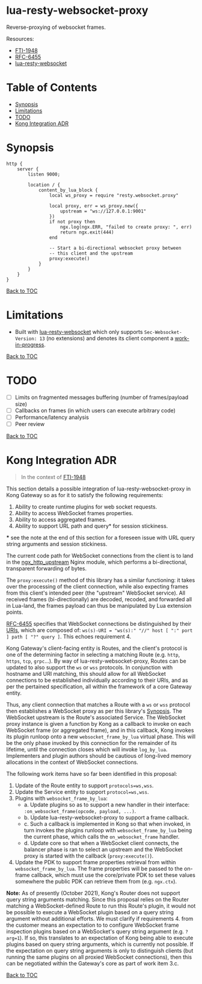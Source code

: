 # lua-resty-websocket-proxy

Reverse-proxying of websocket frames.

Resources:

- [FTI-1948](https://konghq.atlassian.net/browse/FTI-1948)
- [RFC-6455](https://datatracker.ietf.org/doc/html/rfc6455)
- [lua-resty-websocket](https://github.com/openresty/lua-resty-websocket)

# Table of Contents

- [Synopsis](#synopsis)
- [Limitations](#limitations)
- [TODO](#todo)
- [Kong Integration ADR](#kong-integration-adr)

# Synopsis

```
http {
    server {
        listen 9000;

        location / {
            content_by_lua_block {
                local ws_proxy = require "resty.websocket.proxy"

                local proxy, err = ws_proxy.new({
                    upstream = "ws://127.0.0.1:9001"
                })
                if not proxy then
                    ngx.log(ngx.ERR, "failed to create proxy: ", err)
                    return ngx.exit(444)
                end

                -- Start a bi-directional websocket proxy between
                -- this client and the upstream
                proxy:execute()
            }
        }
    }
}
```

[Back to TOC](#table-of-contents)

# Limitations

* Built with [lua-resty-websocket](https://github.com/openresty/lua-resty-websocket)
  which only supports `Sec-Websocket-Version: 13` (no extensions) and denotes
  its client component a
  [work-in-progress](https://github.com/openresty/lua-resty-websocket/blob/master/lib/resty/websocket/client.lua#L4-L5).

[Back to TOC](#table-of-contents)

# TODO

- [ ] Limits on fragmented messages buffering (number of frames/payload size)
- [ ] Callbacks on frames (in which users can execute arbitrary code)
- [ ] Performance/latency analysis
- [ ] Peer review

[Back to TOC](#table-of-contents)

# Kong Integration ADR

> In the context of [FTI-1948](https://konghq.atlassian.net/browse/FTI-1948)

This section details a possible integration of lua-resty-websocket-proxy in Kong
Gateway so as for it to satisfy the following requirements:

1. Ability to create runtime plugins for web socket requests.
2. Ability to access WebSocket frames properties.
3. Ability to access aggregated frames.
4. Ability to support URL path and query\* for session stickiness.

**\*** see the note at the end of this section for a foreseen issue with URL
query string arguments and session stickiness.

The current code path for WebSocket connections from the client is to land in
the [ngx_http_upstream](http://lxr.nginx.org/source/xref/nginx/src/http/ngx_http_upstream.c?r=7833%3A3ab8e1e2f0f7#3455)
Nginx module, which performs a bi-directional, transparent forwarding of bytes.

The `proxy:execute()` method of this library has a similar functioning: it takes
over the processing of the client connection, while also expecting frames from
this client's intended peer (the "upstream" WebSocket service). All received
frames (bi-directionally) are decoded, recoded, and forwarded all in Lua-land,
the frames payload can thus be manipulated by Lua extension points.

[RFC-6455](https://datatracker.ietf.org/doc/html/rfc6455) specifies that
WebSocket connections be distinguished by their
[URIs](https://datatracker.ietf.org/doc/html/rfc6455#section-3), which are
composed of: `ws(s)-URI = "ws(s):" "//" host [ ":" port ] path [ "?" query ]`.
This echoes requirement 4.

Kong Gateway's client-facing entity is Routes, and the client's protocol is one
of the determining factor in selecting a matching Route (e.g. `http`, `https`,
`tcp`, `grpc`...). By way of lua-resty-websocket-proxy, Routes can be updated to
also support the `ws` or `wss` protocols. In conjunction with hostname and URI
matching, this should allow for all WebSocket connections to be established
individually according to their URIs, and as per the pertained specification,
all within the framework of a core Gateway entity.

Thus, any client connection that matches a Route with a `ws` or `wss` protocol
then establishes a WebSocket proxy as per this library's [Synopsis](#synopsis).
The WebSocket upstream is the Route's associated Service. The WebSocket proxy
instance is given a function by Kong as a callback to invoke on each WebSocket
frame (or aggregated frame), and in this callback, Kong invokes its plugin
runloop onto a new `websocket_frame_by_lua` virtual phase. This will be the only
phase invoked by this connection for the remainder of its lifetime, until the
connection closes which will invoke `log_by_lua`. Implementers and plugin
authors should be cautious of long-lived memory allocations in the context of
WebSocket connections.

The following work items have so far been identified in this proposal:

1. Update of the Route entity to support `protocols=ws,wss`.
2. Update the Service entity to support `protocol=ws,wss`.
3. Plugins with `websocket_frame_by_lua`:
    - a. Update plugins so as to support a new handler in their interface:
         `:on_websocket_frame(opcode, payload, ...)`.
    - b. Update lua-resty-websocket-proxy to support a frame callback.
    - c. Such a callback is implemented in Kong so that when invoked, in turn
         invokes the plugins runloop with `websocket_frame_by_lua` being the
         current phase, which calls the `on_websocket_frame` handler.
    - d. Update core so that when a WebSocket client connects, the balancer
         phase is ran to select an upstream and the WebSocket proxy is started
         with the callback (`proxy:execute()`).
4. Update the PDK to support frame properties retrieval from within
   `websocket_frame_by_lua`. The frame properties will be passed to the on-frame
   callback, which must use the core/private PDK to set these values somewhere
   the public PDK can retrieve them from (e.g. `ngx.ctx`).

**Note:** As of presently (October 2021), Kong's Router does not support query
string arguments matching. Since this proposal relies on the Router matching
a WebSocket-defined Route to run this Route's plugin, it would not be possible
to execute a WebSocket plugin based on a query string argument without
additional efforts.
We must clarify if requirements 4. from the customer means an expectation to
to configure WebSocket frame inspection plugins based on a WebSocket's query
string argument (e.g.  `?arg=1`). If so, this translates to an expectation of
Kong being able to execute plugins based on query string arguments, which is
currently not possible. If the expectation on query string arguments is only to
distinguish clients (but running the same plugins on all proxied WebSocket
connections), then this can be negotiated within the Gateway's core as part of
work item 3.c.

[Back to TOC](#table-of-contents)
